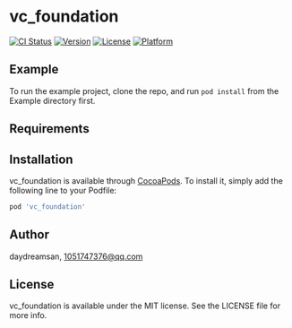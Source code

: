 # vc_foundation

[![CI Status](https://img.shields.io/travis/daydreamsan/vc_foundation.svg?style=flat)](https://travis-ci.org/daydreamsan/vc_foundation)
[![Version](https://img.shields.io/cocoapods/v/vc_foundation.svg?style=flat)](https://cocoapods.org/pods/vc_foundation)
[![License](https://img.shields.io/cocoapods/l/vc_foundation.svg?style=flat)](https://cocoapods.org/pods/vc_foundation)
[![Platform](https://img.shields.io/cocoapods/p/vc_foundation.svg?style=flat)](https://cocoapods.org/pods/vc_foundation)

## Example

To run the example project, clone the repo, and run `pod install` from the Example directory first.

## Requirements

## Installation

vc_foundation is available through [CocoaPods](https://cocoapods.org). To install
it, simply add the following line to your Podfile:

```ruby
pod 'vc_foundation'
```

## Author

daydreamsan, 1051747376@qq.com

## License

vc_foundation is available under the MIT license. See the LICENSE file for more info.

